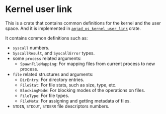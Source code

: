 # Kernel user link

This is a crate that contains common definitions for the kernel and the user space. And it is implemented in [`amjad_os_kernel_user_link`] crate.

It contains common definitions such as:
- `syscall` numbers.
- `SyscallResult`, and `SyscallError` types.
- some `process` related arguments:
    - `SpawnFileMapping`: For mapping files from current process to new process.
- `file` related structures and arguments:
    - `DirEntry`: For directory entries.
    - `FileStat`: For file stats, such as size, type, etc.
    - `BlockingMode`: For blocking modes of the operations on files.
    - `FileType`: For file types.
    - `FileMeta`: For assigning and getting metadata of files.
- `STDIN`, `STDOUT`, `STDERR` file descriptors numbers.

[`amjad_os_kernel_user_link`]: https://crates.io/crates/amjad_os_kernel_user_link
